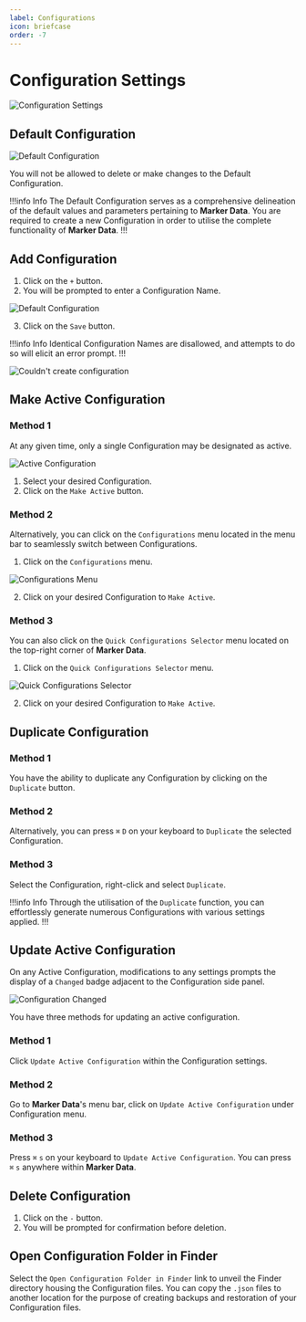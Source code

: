 ```yaml
---
label: Configurations
icon: briefcase
order: -7
---
```

# Configuration Settings

![Configuration Settings](/assets/md-configuration-settings.png)

## Default Configuration

![Default Configuration](/assets/md-configuration-settings_01.png)

You will not be allowed to delete or make changes to the Default Configuration.

!!!info Info
The Default Configuration serves as a comprehensive delineation of the default values and parameters pertaining to **Marker Data**. You are required to create a new Configuration in order to utilise the complete functionality of **Marker Data**.
!!!

## Add Configuration

1. Click on the `+` button.
2. You will be prompted to enter a Configuration Name.

![Default Configuration](/assets/md-configuration-settings_02.png)

3. Click on the `Save` button.

!!!info Info
Identical Configuration Names are disallowed, and attempts to do so will elicit an error prompt.
!!!

![Couldn't create configuration](/assets/md-configuration-settings_03.png)

## Make Active Configuration

### Method 1

At any given time, only a single Configuration may be designated as active.

![Active Configuration](/assets/md-configuration-settings_04.gif)

1. Select your desired Configuration.
2. Click on the `Make Active` button.

### Method 2

Alternatively, you can click on the `Configurations` menu located in the menu bar to seamlessly switch between Configurations.

1. Click on the `Configurations` menu.

![Configurations Menu](/assets/md-configuration-settings_05.gif)

2. Click on your desired Configuration to `Make Active`.

### Method 3

You can also click on the `Quick Configurations Selector` menu located on the top-right corner of **Marker Data**.

1. Click on the `Quick Configurations Selector` menu.

![Quick Configurations Selector](/assets/md-configuration-settings_06.gif)

2. Click on your desired Configuration to `Make Active`.

## Duplicate Configuration

### Method 1

You have the ability to duplicate any Configuration by clicking on the `Duplicate` button.

### Method 2

Alternatively, you can press `⌘` `D` on your keyboard to `Duplicate` the selected Configuration.

### Method 3

Select the Configuration, right-click and select `Duplicate`.

!!!info Info
Through the utilisation of the `Duplicate` function, you can effortlessly generate numerous Configurations with various settings applied.
!!!

## Update Active Configuration

On any Active Configuration, modifications to any settings prompts the display of a `Changed` badge adjacent to the Configuration side panel.

![Configuration Changed](/assets/md-configuration-settings_07.png)

You have three methods for updating an active configuration.

### Method 1

Click `Update Active Configuration` within the Configuration settings.

### Method 2

Go to **Marker Data**'s menu bar, click on `Update Active Configuration` under Configuration menu.

### Method 3

Press `⌘` `s` on your keyboard to `Update Active Configuration`. You can press `⌘` `s` anywhere within **Marker Data**.

## Delete Configuration

1. Click on the `-` button.
2. You will be prompted for confirmation before deletion.

## Open Configuration Folder in Finder

Select the `Open Configuration Folder in Finder` link to unveil the Finder directory housing the Configuration files. You can copy the `.json` files to another location for the purpose of creating backups and restoration of your Configuration files.

